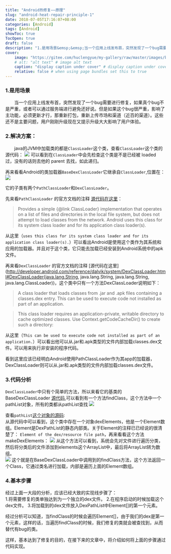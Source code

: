 ```yaml
---
title: "Android热修复——原理"
slug: "android-heat-repair-principle-1"
date: 2018-07-05T17:16:07+08:00
categories: [Android]
tags: [Android]
showToc: true
TocOpen: true
draft: false
description: "1.是用场景&emsp;&emsp;当一个应用上线发布首，突然发现了一个bug需要进行修复，如果真个bug不是严重，或者可以通过服"
cover: 
    image: "https://gitee.com/huclengyue/my-gallery/raw/master/images/blog/16467268210240a01f6a2c2c5b237a032db35b7084.png"
    # alt: "alt text" # image alt text
    caption: "display caption under cover" # display caption under cover
    relative: false # when using page bundles set this to true
---
```

                
### 1.是用场景    

&emsp;&emsp;当一个应用上线发布首，突然发现了一个bug需要进行修复，如果真个bug不是严重，或者可以通过服务端进行避免还好说。但是如果这个bug很严重，影响了主功能，必须更新才行，那重新打包，重新上传市场和渠道（近百的渠道）。这些还不是主要问题，用户刚刚升级现在又提示升级大大影响了用户体验。


<!--more-->


### 2.解决方案：

&emsp;&emsp;java的JVM中加载类的都是`ClassLoader`这个类，查看`ClassLoader`这个类的源代码：
![](https://gitee.com/huclengyue/my-gallery/raw/master/images/blog/16467268210240a01f6a2c2c5b237a032db35b7084.png)
可以看到在`ClassLoader`中会先检查这个类是不是已经被 loaded 过，没有的话则去他的 parent 去找，如此递归。  

再来看看Android的类加载器`BaseDexClassLoader`它继承自`ClassLoader`,位置在：
![](https://gitee.com/huclengyue/my-gallery/raw/master/images/blog/1646726821421954905ce06782ca5f696a3888498c.png)  

它的子类有两个`PathClassLoader`和`DexClassLoader`。  

先来看`PathClassLoader` 的官方文档的注释 [源代码在这里](https://android.googlesource.com/platform/libcore-snapshot/+/ics-mr1/dalvik/src/main/java/dalvik/system/PathClassLoader.java)：
> Provides a simple {@link ClassLoader} implementation that operates on a list
  of files and directories in the local file system, but does not attempt to
  load classes from the network. Android uses this class for its system class
  loader and for its application class loader(s).

从这里（`uses this class for its system class
  loader and for its application class loader(s).`）可以看出Android是使用这个类作为其系统和应用的加载器。并且对于这个类，它只能去加载已经安装到Android系统中的apk文件。

再来看`DexClassLoader` 的官方文档的注释 [源代码在这里](http://developer.android.com/reference/dalvik/system/DexClassLoader.html#DexClassLoader(java.lang.String, java.lang.String, java.lang.String, java.lang.ClassLoader))，这个类中只有一个方法DexClassLoader说明如下： 
> A class loader that loads classes from .jar and .apk files containing a classes.dex entry. This can be used to execute code not installed as part of an application.  

> This class loader requires an application-private, writable directory to cache optimized classes. Use Context.getCodeCacheDir() to create such a directory:

从这里（`This can be used to execute code not installed as part of an application.`）可以看出他可以从.jar和.apk类型的文件内部加载classes.dex文件。可以用来执行非安装的程序代码。

看到这里应该已经明白Android使用PathClassLoader作为其app的加载器，DexClassLoader则可以从.jar和.apk类型的文件内部加载classes.dex文件。

### 3.代码分析  

`DexClassLoader`中只有个简单的方法，所以来看它的基类的BaseDexClassLoader [源代码](https://android.googlesource.com/platform/libcore-snapshot/+/ics-mr1/dalvik/src/main/java/dalvik/system/BaseDexClassLoader.java),可以看到有一个方法findClass，这个方法中一个pathList对象，所有的类都从pathList查找
![](https://gitee.com/huclengyue/my-gallery/raw/master/images/blog/164672682175491d63e48f8ad9ae7c93f4e7a5b190.png)

查看`pathList`[这个对象的源码](https://android.googlesource.com/platform/libcore-snapshot/+/ics-mr1/dalvik/src/main/java/dalvik/system/DexPathList.java):  
从源代码中可以看到，这个类中存在一个对象dexElements，他是一个Element数组。Element是DexPathList的静态内部类。关于Element的注释已已经说的很清楚了：
`Element of the dex/resource file path`，再来看看这个方法makeDexElements：
![](https://gitee.com/huclengyue/my-gallery/raw/master/images/blog/16467268221308e1a0a0cdf6a4d6a1f844306327aa.png)
从这个方法可以看到，系统会先对文件进行遍历分类，然后将分类后的文件添加到elements这个ArrayList中，最后将ArrayList转为数组。  
![](https://gitee.com/huclengyue/my-gallery/raw/master/images/blog/1646726823479b397bf35715a45fc3999b01ed5a7d.png)
这个就是在BaseDexClassLoader中调用到的findClass方法，这个方法返回一个Class，它通过类名进行加载，内部是遍历上面的Element数组。


### 4.基本步骤

经过上面一大段的分析，应该已经大致的实现线步骤了：  
1.将需要修复的类单独达到为一个独立的dex文件。
2.在程序启动的时候加载这个dex文件。
3.将加载到的dex文件放入DexPathList中Element[]的第一个元素。

经过分析可以知道，当findClass的时候会遍历Element[]，由于我们的dex是第一个元素，这样的话，当遍历findClass的时候，我们修复的类就会被查找到，从而替代有bug的类。  

这样，基本达到了修复的目的，在接下来的文章中，将介绍如何将上面的步骤通过代码实现。